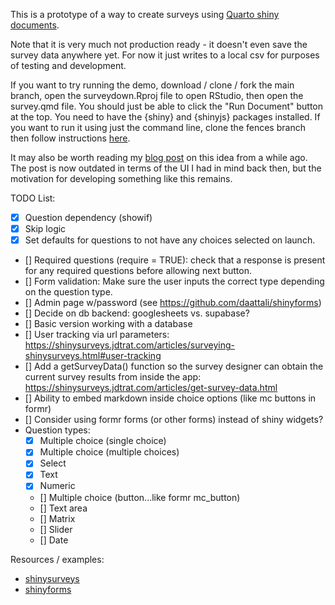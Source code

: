 This is a prototype of a way to create surveys using [Quarto shiny documents](https://quarto.org/docs/dashboards/interactivity/shiny-r.html).

Note that it is very much not production ready - it doesn't even save the survey data anywhere yet. For now it just writes to a local csv for purposes of testing and development.

If you want to try running the demo, download / clone / fork the main branch, open the surveydown.Rproj file to open RStudio, then open the survey.qmd file. You should just be able to click the "Run Document" button at the top. You need to have the {shiny} and {shinyjs} packages installed. If you want to run it using just the command line, clone the fences branch then follow instructions [here](https://quarto.org/docs/interactive/shiny/running.html).

It may also be worth reading my [blog post](https://www.jhelvy.com/blog/2023-04-06-markdown-surveys/) on this idea from a while ago. The post is now outdated in terms of the UI I had in mind back then, but the motivation for developing something like this remains.

TODO List:

- [x] Question dependency (showif)
- [x] Skip logic
- [x] Set defaults for questions to not have any choices selected on launch.
- [] Required questions (require = TRUE): check that a response is present for any required questions before allowing next button.
- [] Form validation: Make sure the user inputs the correct type depending on the question type.
- [] Admin page w/password (see https://github.com/daattali/shinyforms)
- [] Decide on db backend: googlesheets vs. supabase?
- [] Basic version working with a database
- [] User tracking via url parameters: https://shinysurveys.jdtrat.com/articles/surveying-shinysurveys.html#user-tracking
- [] Add a getSurveyData() function so the survey designer can obtain the current survey results from inside the app: https://shinysurveys.jdtrat.com/articles/get-survey-data.html
- [] Ability to embed markdown inside choice options (like mc buttons in formr)
- [] Consider using formr forms (or other forms) instead of shiny widgets?
- Question types:
  - [x] Multiple choice (single choice)
  - [x] Multiple choice (multiple choices)
  - [x] Select
  - [x] Text
  - [x] Numeric
  - [] Multiple choice (button...like formr mc_button)
  - [] Text area
  - [] Matrix
  - [] Slider
  - [] Date

Resources / examples:

- [shinysurveys](https://github.com/jdtrat/shinysurveys)
- [shinyforms](https://github.com/daattali/shinyforms)